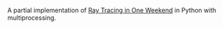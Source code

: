 A partial implementation of [Ray Tracing in One Weekend](https://raytracing.github.io/books/RayTracingInOneWeekend.html) in Python with multiprocessing.
